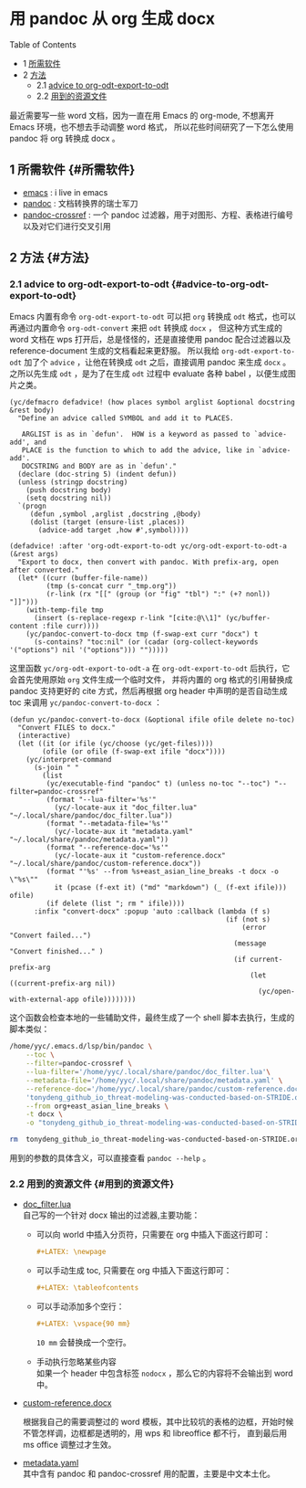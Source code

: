 # 用 pandoc 从 org 生成 docx


<div class="ox-hugo-toc toc has-section-numbers">

<div class="heading">Table of Contents</div>

- <span class="section-num">1</span> [所需软件](#所需软件)
- <span class="section-num">2</span> [方法](#方法)
    - <span class="section-num">2.1</span> [advice to org-odt-export-to-odt](#advice-to-org-odt-export-to-odt)
    - <span class="section-num">2.2</span> [用到的资源文件](#用到的资源文件)

</div>
<!--endtoc-->

最近需要写一些 word 文档，因为一直在用 Emacs 的 org-mode, 不想离开 Emacs 环境，也不想去手动调整 word 格式，
所以花些时间研究了一下怎么使用 pandoc 将 org 转换成 docx 。


## <span class="section-num">1</span> 所需软件 {#所需软件}

-   [emacs](https://www.gnu.org/s/emacs/) : i live in emacs
-   [pandoc](https://github.com/jgm/pandoc/) : 文档转换界的瑞士军刀
-   [pandoc-crossref](https://github.com/lierdakil/pandoc-crossref) : 一个 pandoc 过滤器，用于对图形、方程、表格进行编号以及对它们进行交叉引用


## <span class="section-num">2</span> 方法 {#方法}


### <span class="section-num">2.1</span> advice to org-odt-export-to-odt {#advice-to-org-odt-export-to-odt}

Emacs 内置有命令 `org-odt-export-to-odt` 可以把 `org` 转换成 `odt` 格式，也可以再通过内置命令 `org-odt-convert`
来把 `odt` 转换成 `docx` ， 但这种方式生成的 word 文档在 wps 打开后，总是怪怪的，还是直接使用 pandoc 配合过滤器以及
reference-document 生成的文档看起来更舒服。
所以我给 `org-odt-export-to-odt`  加了个 `advice` ，让他在转换成 `odt` 之后，直接调用 pandoc 来生成 `docx` 。
之所以先生成 `odt` ，是为了在生成 `odt` 过程中 evaluate 各种 babel ，以便生成图片之类。

```emacs-lisp
(yc/defmacro defadvice! (how places symbol arglist &optional docstring &rest body)
  "Define an advice called SYMBOL and add it to PLACES.

   ARGLIST is as in `defun'.  HOW is a keyword as passed to `advice-add', and
   PLACE is the function to which to add the advice, like in `advice-add'.
   DOCSTRING and BODY are as in `defun'."
  (declare (doc-string 5) (indent defun))
  (unless (stringp docstring)
    (push docstring body)
    (setq docstring nil))
  `(progn
     (defun ,symbol ,arglist ,docstring ,@body)
     (dolist (target (ensure-list ,places))
       (advice-add target ,how #',symbol))))

(defadvice! :after 'org-odt-export-to-odt yc/org-odt-export-to-odt-a (&rest args)
  "Export to docx, then convert with pandoc. With prefix-arg, open after converted."
  (let* ((curr (buffer-file-name))
         (tmp (s-concat curr "_tmp.org"))
         (r-link (rx "[[" (group (or "fig" "tbl") ":" (+? nonl)) "]]")))
    (with-temp-file tmp
      (insert (s-replace-regexp r-link "[cite:@\\1]" (yc/buffer-content :file curr))))
    (yc/pandoc-convert-to-docx tmp (f-swap-ext curr "docx") t
      (s-contains? "toc:nil" (or (cadar (org-collect-keywords '("options") nil '("options"))) "")))))
```

这里函数 `yc/org-odt-export-to-odt-a` 在 `org-odt-export-to-odt` 后执行，它会首先使用原始 `org` 文件生成一个临时文件，
并将内置的 org 格式的引用替换成 pandoc 支持更好的 cite 方式，然后再根据 org header 中声明的是否自动生成 toc 来调用
`yc/pandoc-convert-to-docx` ：

```emacs-lisp
(defun yc/pandoc-convert-to-docx (&optional ifile ofile delete no-toc)
  "Convert FILES to docx."
  (interactive)
  (let ((it (or ifile (yc/choose (yc/get-files))))
        (ofile (or ofile (f-swap-ext ifile "docx"))))
    (yc/interpret-command
      (s-join " "
        (list
         (yc/executable-find "pandoc" t) (unless no-toc "--toc") "--filter=pandoc-crossref"
         (format "--lua-filter='%s'"
           (yc/-locate-aux it "doc_filter.lua" "~/.local/share/pandoc/doc_filter.lua"))
         (format "--metadata-file='%s'"
           (yc/-locate-aux it "metadata.yaml" "~/.local/share/pandoc/metadata.yaml"))
         (format "--reference-doc='%s'"
           (yc/-locate-aux it "custom-reference.docx" "~/.local/share/pandoc/custom-reference.docx"))
         (format "'%s' --from %s+east_asian_line_breaks -t docx -o \"%s\""
           it (pcase (f-ext it) ("md" "markdown") (_ (f-ext ifile))) ofile)
         (if delete (list "; rm " ifile))))
      :infix "convert-docx" :popup 'auto :callback (lambda (f s)
                                                     (if (not s)
                                                         (error "Convert failed...")
                                                       (message "Convert finished..." )
                                                       (if current-prefix-arg
                                                           (let ((current-prefix-arg nil))
                                                             (yc/open-with-external-app ofile))))))))

```

这个函数会检查本地的一些辅助文件，最终生成了一个 shell 脚本去执行，生成的脚本类似：

```sh
/home/yyc/.emacs.d/lsp/bin/pandoc \
    --toc \
    --filter=pandoc-crossref \
    --lua-filter='/home/yyc/.local/share/pandoc/doc_filter.lua'\
    --metadata-file='/home/yyc/.local/share/pandoc/metadata.yaml' \
    --reference-doc='/home/yyc/.local/share/pandoc/custom-reference.docx' \
    'tonydeng_github_io_threat-modeling-was-conducted-based-on-STRIDE.org_tmp.org' \
    --from org+east_asian_line_breaks \
    -t docx \
    -o "tonydeng_github_io_threat-modeling-was-conducted-based-on-STRIDE.docx"

rm  tonydeng_github_io_threat-modeling-was-conducted-based-on-STRIDE.org_tmp.org
```

用到的参数的具体含义，可以直接查看 `pandoc --help` 。


### <span class="section-num">2.2</span> 用到的资源文件 {#用到的资源文件}

-   [doc_filter.lua](https://github.com/yangyingchao/MyNotes/blob/master/org/2025/02/assets/doc_filter.lua)  <br />
    自己写的一个针对 docx 输出的过滤器,主要功能：
    -   可以向 world 中插入分页符，只需要在 org 中插入下面这行即可：
        ```org
        #+LATEX: \newpage
        ```

    -   可以手动生成 toc, 只需要在 org 中插入下面这行即可：
        ```org
        #+LATEX: \tableofcontents
        ```

    -   可以手动添加多个空行：
        ```org
        #+LATEX: \vspace{90 mm}
        ```
        `10 mm` 会替换成一个空行。

    -   手动执行忽略某些内容 <br />
        如果一个 header 中包含标签 `nodocx` ，那么它的内容将不会输出到 word 中。

-   [custom-reference.docx](https://github.com/yangyingchao/MyNotes/blob/master/org/2025/02/assets/custom-reference.docx) <br />

    根据我自己的需要调整过的 word 模板，其中比较坑的表格的边框，开始时候不管怎样调，边框都是透明的，用 wps 和 libreoffice 都不行，
    直到最后用 ms office 调整过才生效。

-   [metadata.yaml](https://github.com/yangyingchao/MyNotes/blob/master/org/2025/02/assets/metadata.yaml) <br />
    其中含有 pandoc 和 pandoc-crossref 用的配置，主要是中文本土化。


